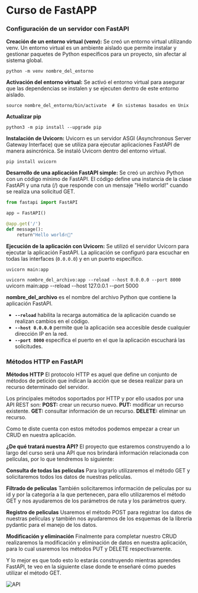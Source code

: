 # Curso de FastAPP

### Configuración de un servidor con FastAPI

**Creación de un entorno virtual (venv):** Se creó un entorno virtual utilizando venv. Un entorno virtual es un ambiente aislado que permite instalar y gestionar paquetes de Python específicos para un proyecto, sin afectar al sistema global.

`python -m venv nombre_del_entorno`

**Activación del entorno virtual:** Se activó el entorno virtual para asegurar que las dependencias se instalen y se ejecuten dentro de este entorno aislado.

`source nombre_del_entorno/bin/activate  # En sistemas basados en Unix`

**Actualizar pip**

`python3 -m pip install --upgrade pip`

**Instalación de Uvicorn:** Uvicorn es un servidor ASGI (Asynchronous Server Gateway Interface) que se utiliza para ejecutar aplicaciones FastAPI de manera asincrónica. Se instaló Uvicorn dentro del entorno virtual.

`pip install uvicorn`


**Desarrollo de una aplicación FastAPI simple:** Se creó un archivo Python con un código mínimo de FastAPI. El código define una instancia de la clase FastAPI y una ruta (/) que responde con un mensaje "Hello world!" cuando se realiza una solicitud GET.

```python
from fastapi import FastAPI

app = FastAPI()

@app.get('/')
def message():
    return"Hello world🔥💬"
```

**Ejecución de la aplicación con Uvicorn:** Se utilizó el servidor Uvicorn para ejecutar la aplicación FastAPI. La aplicación se configuró para escuchar en todas las interfaces (`0.0.0.0`) y en un puerto específico.

`uvicorn main:app`

`uvicorn nombre_del_archivo:app --reload --host 0.0.0.0 --port 8000`
uvicorn main:app --reload --host 127.0.0.1 --port 5000

**nombre_del_archivo** es el nombre del archivo Python que contiene la aplicación FastAPI.
- **`--reload`** habilita la recarga automática de la aplicación cuando se realizan cambios en el código.
- **`--host 0.0.0.0`** permite que la aplicación sea accesible desde cualquier dirección IP en la red.
- **`--port 8000`** especifica el puerto en el que la aplicación escuchará las solicitudes.

### Métodos HTTP en FastAPI

**Métodos HTTP**
El protocolo HTTP es aquel que define un conjunto de métodos de petición que indican la acción que se desea realizar para un recurso determinado del servidor.

Los principales métodos soportados por HTTP y por ello usados por una API REST son:
**POST:** crear un recurso nuevo.
**PUT:** modificar un recurso existente.
**GET:** consultar información de un recurso.
**DELETE:** eliminar un recurso.

Como te diste cuenta con estos métodos podemos empezar a crear un CRUD en nuestra aplicación.

**¿De qué tratará nuestra API?**
El proyecto que estaremos construyendo a lo largo del curso será una API que nos brindará información relacionada con películas, por lo que tendremos lo siguiente:

**Consulta de todas las películas**
Para lograrlo utilizaremos el método GET y solicitaremos todos los datos de nuestras películas.

**Filtrado de películas**
También solicitaremos información de películas por su id y por la categoría a la que pertenecen, para ello utilizaremos el método GET y nos ayudaremos de los parámetros de ruta y los parámetros query.

**Registro de peliculas**
Usaremos el método POST para registrar los datos de nuestras películas y también nos ayudaremos de los esquemas de la librería pydantic para el manejo de los datos.

**Modificación y eliminación**
Finalmente para completar nuestro CRUD realizaremos la modificación y eliminación de datos en nuestra aplicación, para lo cual usaremos los métodos PUT y DELETE respectivamente.

Y lo mejor es que todo esto lo estarás construyendo mientras aprendes FastAPI, te veo en la siguiente clase donde te enseñaré cómo puedes utilizar el método GET.

![API](https://i.ibb.co/HgzHhTk/Captura-de-pantalla-2024-01-22-a-la-s-6-25-41-p-m.png)
